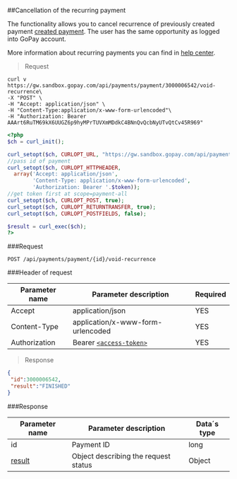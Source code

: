 ##Cancellation of the recurring payment

The functionality allows you to cancel recurrence of previously created payment [created payment](#recurring-payment). 
The user has the same opportunity as logged into GoPay​ account.
   
More information about recurring payments you can find in [help center](https://help.gopay.com/en/s/5).

> Request

```shell
curl v https://gw.sandbox.gopay.com/api/payments/payment/3000006542/void-recurrence\
-X "POST" \
-H "Accept: application/json" \
-H "Content-Type:application/x-www-form-urlencoded"\
-H "Authorization: Bearer AAArt6RuTM69kX6UUGZ6p9hyMPrTUVXmMDdkC4BNnQvQcbNyUTvQtCv45R969"
```

```php
<?php
$ch = curl_init();

curl_setopt($ch, CURLOPT_URL, "https://gw.sandbox.gopay.com/api/payments/payment/".$id."/void-recurrence");
//pass id of payment
curl_setopt($ch, CURLOPT_HTTPHEADER, 
  array('Accept: application/json',
        'Content-Type: application/x-www-form-urlencoded',
        'Authorization: Bearer '.$token));
//get token first at scope=payment-all
curl_setopt($ch, CURLOPT_POST, true);
curl_setopt($ch, CURLOPT_RETURNTRANSFER, true);
curl_setopt($ch, CURLOPT_POSTFIELDS, false);

$result = curl_exec($ch);
?>
```

###Request

```POST /api/payments/payment/{id}/void-recurrence```

###Header of request

Parameter name|Parameter description| Required|
----------------|-----------------|--------
Accept|application/json|YES
Content-Type|application/x-www-form-urlencoded|YES
Authorization|Bearer [```<access-token>```](#access-token)|YES

> Response

```json
{
 "id":3000006542,
 "result":"FINISHED"
}
````

###Response

Parameter name|Parameter description| Data´s type
---------------|---------------|-------
id|Payment ID |long
[result](#result)|Object describing the request status| Object